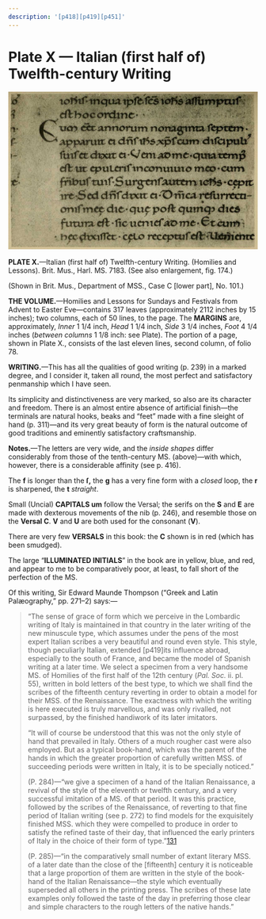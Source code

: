 ```yaml
---
description: '[p418][p419][p451]'
---
```


# Plate X — Italian \(first half of\) Twelfth-century Writing

![Plate X.&#x2014;Italian \(first half of\) Twelfth-century Writing. \(Homilies and Lessons\). Brit. Mus., Harl. MS. 7183. \(See also enlargement, fig. 174\).](../.gitbook/assets/i451e-plate_x.jpg)

**PLATE X.**—Italian \(first half of\) Twelfth-century Writing. \(Homilies and Lessons\). Brit. Mus., Harl. MS. 7183. \(See also enlargement, fig. 174.\)

\(Shown in Brit. Mus., Department of MSS., Case C \[lower part\], No. 101.\)

**THE VOLUME.**—Homilies and Lessons for Sundays and Festivals from Advent to Easter Eve—contains 317 leaves \(approximately 2112 inches by 15 inches\); two columns, each of 50 lines, to the page. The **MARGINS** are, approximately, _Inner_ 1 1/4 inch, _Head_ 1 1/4 inch, _Side_ 3 1/4 inches, _Foot_ 4 1/4 inches \(_between columns_ 1 1/8 inch: see Plate\). The portion of a page, shown in Plate X., consists of the last eleven lines, second column, of folio 78.

**WRITING.**—This has all the qualities of good writing \(p. 239\) in a marked degree, and I consider it, taken all round, the most perfect and satisfactory penmanship which I have seen.

Its simplicity and distinctiveness are very marked, so also are its character and freedom. There is an almost entire absence of artificial finish—the terminals are natural hooks, beaks and “feet” made with a fine sleight of hand \(p. 311\)—and its very great beauty of form is the natural outcome of good traditions and eminently satisfactory craftsmanship.

**Notes.**—The letters are very wide, and the _inside shapes_ differ considerably from those of the tenth-century MS. \(above\)—with which, however, there is a considerable affinity \(see p. 416\).

The **f** is longer than the **ſ,** the **g** has a very fine form with a _closed_ loop, the **r** is sharpened, the **t** _straight_.

Small \(Uncial\) **CAPITALS um** follow the Versal; the serifs on the **S** and **E** are made with dexterous movements of the nib \(p. 246\), and resemble those on the **Versal C**. **V** and **U** are both used for the consonant \(**V**\).

There are very few **VERSALS** in this book: the **C** shown is in red \(which has been smudged\).

The large “**ILLUMINATED INITIALS**” in the book are in yellow, blue, and red, and appear to me to be comparatively poor, at least, to fall short of the perfection of the MS.

Of this writing, Sir Edward Maunde Thompson \(“Greek and Latin Palæography,” pp. 271–2\) says:—

> “The sense of grace of form which we perceive in the Lombardic writing of Italy is maintained in that country in the later writing of the new minuscule type, which assumes under the pens of the most expert Italian scribes a very beautiful and round even style. This style, though peculiarly Italian, extended \[p419\]its influence abroad, especially to the south of France, and became the model of Spanish writing at a later time. We select a specimen from a very handsome MS. of Homilies of the first half of the 12th century \(_Pal. Soc._ ii. pl. 55\), written in bold letters of the best type, to which we shall find the scribes of the fifteenth century reverting in order to obtain a model for their MSS. of the Renaissance. The exactness with which the writing is here executed is truly marvellous, and was only rivalled, not surpassed, by the finished handiwork of its later imitators.
>
> “It will of course be understood that this was not the only style of hand that prevailed in Italy. Others of a much rougher cast were also employed. But as a typical book-hand, which was the parent of the hands in which the greater proportion of carefully written MSS. of succeeding periods were written in Italy, it is to be specially noticed.”
>
> \(P. 284\)—“we give a specimen of a hand of the Italian Renaissance, a revival of the style of the eleventh or twelfth century, and a very successful imitation of a MS. of that period. It was this practice, followed by the scribes of the Renaissance, of reverting to that fine period of Italian writing \(see p. 272\) to find models for the exquisitely finished MSS. which they were compelled to produce in order to satisfy the refined taste of their day, that influenced the early printers of Italy in the choice of their form of type.”[131](../footnotes-f/131.md)
>
> \(P. 285\)—“in the comparatively small number of extant literary MSS. of a later date than the close of the \[fifteenth\] century it is noticeable that a large proportion of them are written in the style of the book-hand of the Italian Renaissance—the style which eventually superseded all others in the printing press. The scribes of these late examples only followed the taste of the day in preferring those clear and simple characters to the rough letters of the native hands.”

